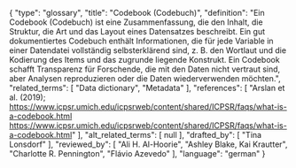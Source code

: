 {
    "type": "glossary",
    "title": "Codebook (Codebuch)",
    "definition": "Ein Codebook (Codebuch) ist eine Zusammenfassung, die den Inhalt, die Struktur, die Art und das Layout eines Datensatzes beschreibt. Ein gut dokumentiertes Codebuch enthält Informationen, die für jede Variable in einer Datendatei vollständig selbsterklärend sind, z. B. den Wortlaut und die Kodierung des Items und das zugrunde liegende Konstrukt. Ein Codebook schafft Transparenz für Forschende, die mit den Daten nicht vertraut sind, aber Analysen reproduzieren oder die Daten wiederverwenden möchten.",
    "related_terms": [
        "Data dictionary",
        "Metadata"
    ],
    "references": [
        "Arslan et al. (2019); https://www.icpsr.umich.edu/icpsrweb/content/shared/ICPSR/faqs/what-is-a-codebook.html https://www.icpsr.umich.edu/icpsrweb/content/shared/ICPSR/faqs/what-is-a-codebook.html"
    ],
    "alt_related_terms": [
        null
    ],
    "drafted_by": [
        "Tina Lonsdorf"
    ],
    "reviewed_by": [
        "Ali H. Al-Hoorie",
        "Ashley Blake, Kai Krautter",
        "Charlotte R. Pennington",
        "Flávio Azevedo"
    ],
    "language": "german"
}
